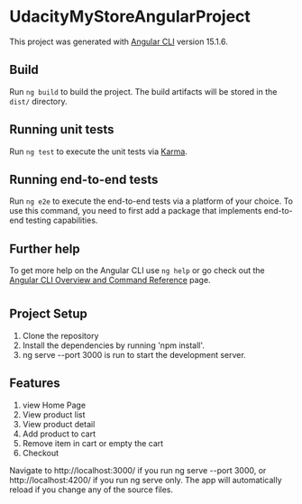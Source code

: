 # UdacityMyStoreAngularProject

This project was generated with [Angular CLI](https://github.com/angular/angular-cli) version 15.1.6.



## Build

Run `ng build` to build the project. The build artifacts will be stored in the `dist/` directory.

## Running unit tests

Run `ng test` to execute the unit tests via [Karma](https://karma-runner.github.io).

## Running end-to-end tests

Run `ng e2e` to execute the end-to-end tests via a platform of your choice. To use this command, you need to first add a package that implements end-to-end testing capabilities.

## Further help

To get more help on the Angular CLI use `ng help` or go check out the [Angular CLI Overview and Command Reference](https://angular.io/cli) page.

#

 ## Project Setup

 1. Clone the repository
 2. Install the dependencies by running 'npm install'.
 3. ng serve --port 3000 is run to start the development server.

 ## Features

 1. view Home Page
 2. View product list
 3. View product detail
 4. Add product to cart
 5. Remove item in cart or empty the cart
 6. Checkout 

 Navigate to http://localhost:3000/ if you run ng serve --port 3000, or http://localhost:4200/ if you run ng serve only. The app will automatically reload if you change any of the source files.